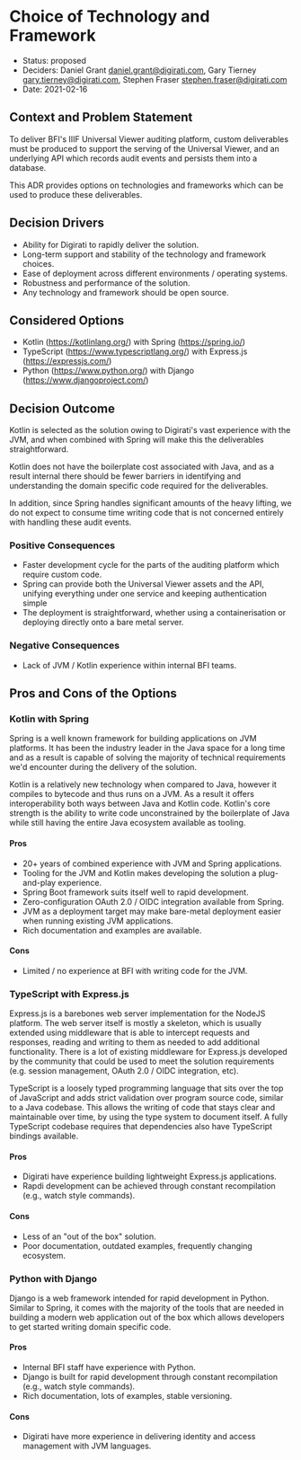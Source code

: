 # Choice of Technology and Framework

* Status: proposed
* Deciders: Daniel Grant <daniel.grant@digirati.com>, Gary Tierney
  <gary.tierney@digirati.com>, Stephen Fraser
  <stephen.fraser@digirati.com>
* Date: 2021-02-16

## Context and Problem Statement

To deliver BFI's IIIF Universal Viewer auditing platform, custom
deliverables must be produced to support the serving of the Universal
Viewer, and an underlying API which records audit events and persists
them into a database.

This ADR provides options on technologies and frameworks which can be
used to produce these deliverables.

## Decision Drivers

* Ability for Digirati to rapidly deliver the solution.
* Long-term support and stability of the technology and framework
  choices.
* Ease of deployment across different environments / operating systems.
* Robustness and performance of the solution.
* Any technology and framework should be open source.

## Considered Options

* Kotlin (https://kotlinlang.org/) with Spring (https://spring.io/)
* TypeScript (https://www.typescriptlang.org/) with Express.js
  (https://expressjs.com/)
* Python (https://www.python.org/) with Django
  (https://www.djangoproject.com/)

## Decision Outcome

Kotlin is selected as the solution owing to Digirati's vast experience
with the JVM, and when combined with Spring will make this the
deliverables straightforward.

Kotlin does not have the boilerplate cost associated with Java, and as a
result internal there should be fewer barriers in identifying and
understanding the domain specific code required for the deliverables.

In addition, since Spring handles significant amounts of the heavy
lifting, we do not expect to consume time writing code that is not
concerned entirely with handling these audit events.

### Positive Consequences

* Faster development cycle for the parts of the auditing platform which
  require custom code.
* Spring can provide both the Universal Viewer assets and the API,
  unifying everything under one service and keeping authentication
  simple
* The deployment is straightforward, whether using a containerisation or
  deploying directly onto a bare metal server.

### Negative Consequences

* Lack of JVM / Kotlin experience within internal BFI teams.

## Pros and Cons of the Options

### Kotlin with Spring

Spring is a well known framework for building applications on JVM
platforms. It has been the industry leader in the Java space for a long
time and as a result is capable of solving the majority of technical
requirements we'd encounter during the delivery of the solution.

Kotlin is a relatively new technology when compared to Java, however it
compiles to bytecode and thus runs on a JVM. As a result it offers
interoperability both ways between Java and Kotlin code. Kotlin's core
strength is the ability to write code unconstrained by the boilerplate
of Java while still having the entire Java ecosystem available as
tooling.

#### Pros

* 20+ years of combined experience with JVM and Spring applications.
* Tooling for the JVM and Kotlin makes developing the solution a
  plug-and-play experience.
* Spring Boot framework suits itself well to rapid development.
* Zero-configuration OAuth 2.0 / OIDC integration available from Spring.
* JVM as a deployment target may make bare-metal deployment easier when
  running existing JVM applications.
* Rich documentation and examples are available.

#### Cons

* Limited / no experience at BFI with writing code for the JVM.

### TypeScript with Express.js

Express.js is a barebones web server implementation for the NodeJS
platform. The web server itself is mostly a skeleton, which is usually
extended using middleware that is able to intercept requests and
responses, reading and writing to them as needed to add additional
functionality. There is a lot of existing middleware for Express.js
developed by the community that could be used to meet the solution
requirements (e.g. session management, OAuth 2.0 / OIDC integration,
etc).

TypeScript is a loosely typed programming language that sits over the
top of JavaScript and adds strict validation over program source code,
similar to a Java codebase. This allows the writing of code that stays
clear and maintainable over time, by using the type system to document
itself. A fully TypeScript codebase requires that dependencies also have
TypeScript bindings available.

#### Pros

* Digirati have experience building lightweight Express.js applications.
* Rapdi development can be achieved through constant recompilation
  (e.g., watch style commands).

#### Cons

* Less of an "out of the box" solution.
* Poor documentation, outdated examples, frequently changing ecosystem.

### Python with Django

Django is a web framework intended for rapid development in Python.
Similar to Spring, it comes with the majority of the tools that are
needed in building a modern web application out of the box which allows
developers to get started writing domain specific code.

#### Pros

* Internal BFI staff have experience with Python.
* Django is built for rapid development through constant recompilation
  (e.g., watch style commands).
* Rich documentation, lots of examples, stable versioning.

#### Cons

* Digirati have more experience in delivering identity and access
  management with JVM languages.
